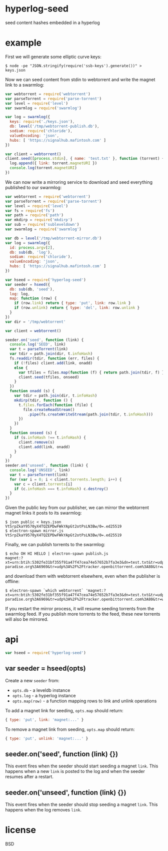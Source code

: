# hyperlog-seed

seed content hashes embedded in a hyperlog

# example

First we will generate some elliptic curve keys:

```
$ node -pe "JSON.stringify(require('ssb-keys').generate())" > keys.json
```

Now we can seed content from stdin to webtorrent and write the magnet link to a
swarmlog:

``` js
var webtorrent = require('webtorrent')
var parseTorrent = require('parse-torrent')
var level = require('level')
var swarmlog = require('swarmlog')

var log = swarmlog({
  keys: require('./keys.json'),
  db: level('/tmp/webtorrent-publish.db'),
  sodium: require('chloride'),
  valueEncoding: 'json',
  hubs: [ 'https://signalhub.mafintosh.com' ]
})

var client = webtorrent()
client.seed([process.stdin], { name: 'test.txt' }, function (torrent) {
  log.append({ link: torrent.magnetURI })
  console.log(torrent.magnetURI)
})
```

We can now write a mirroring service to download and seed everything published
to our swarmlog:

``` js
var webtorrent = require('webtorrent')
var parseTorrent = require('parse-torrent')
var level = require('level')
var fs = require('fs')
var path = require('path')
var mkdirp = require('mkdirp')
var sub = require('subleveldown')
var swarmlog = require('swarmlog')

var db = level('/tmp/webtorrent-mirror.db')
var log = swarmlog({
  id: process.argv[2],
  db: sub(db, 'log'),
  sodium: require('chloride'),
  valueEncoding: 'json',
  hubs: [ 'https://signalhub.mafintosh.com' ]
})

var hseed = require('hyperlog-seed')
var seeder = hseed({
  db: sub(db, 'seed'),
  log: log,
  map: function (row) {
    if (row.link) return { type: 'put', link: row.link }
    if (row.unlink) return { type: 'del', link: row.unlink }
  }
})
var dir = '/tmp/webtorrent'

var client = webtorrent()

seeder.on('seed', function (link) {
  console.log('SEED', link)
  var t = parseTorrent(link)
  var tdir = path.join(dir, t.infoHash)
  fs.readdir(tdir, function (err, files) {
    if (!files) client.add(link, onadd)
    else {
      var tfiles = files.map(function (f) { return path.join(tdir, f) })
      client.seed(tfiles, onseed)
    }
  })
  function onadd (s) {
    var tdir = path.join(dir, t.infoHash)
    mkdirp(tdir, function () {
      t.files.forEach(function (file) {
        file.createReadStream()
          .pipe(fs.createWriteStream(path.join(tdir, t.infoHash)))
      })
    })
  }
  function onseed (s) {
    if (s.infoHash !== t.infoHash) {
      client.remove(s)
      client.add(link, onadd)
    }
  }
})
seeder.on('unseed', function (link) {
  console.log('UNSEED', link)
  var t = parseTorrent(link)
  for (var i = 0; i < client.torrents.length; i++) {
    var c = client.torrents[i]
    if (c.infoHash === t.infoHash) c.destroy()
  }
})
```


Given the public key from our publisher, we can mirror the webtorrent magnet
links it posts to its swarmlog:

```
$ json public < keys.json
VtSrpZkaY9570yX4TQZEPDwFWkYApGt2otPsLN3Bw/0=.ed25519
$ electron-spawn mirror.js VtSrpZkaY9570yX4TQZEPDwFWkYApGt2otPsLN3Bw/0=.ed25519
```

Finally, we can publish torrents to the swarmlog:

```
$ echo OH HI HELLO | electron-spawn publish.js
magnet:?xt=urn:btih:5302fe31bf355f91a47f47cea74e57652b7fa3e3&dn=test.txt&tr=udp%3A%2F%2Fexodus.desync.com%3A6969&tr=udp%3A%2F%2Ftracker.coppersurfer.tk%3A6969&tr=udp%3A%2F%2Ftracker.internetwarriors.net%3A1337&tr=udp%3A%2F%2Ftracker.leechers-paradise.org%3A6969&tr=udp%3A%2F%2Ftracker.openbittorrent.com%3A80&tr=wss%3A%2F%2Ftracker.btorrent.xyz&tr=wss%3A%2F%2Ftracker.openwebtorrent.com&tr=wss%3A%2F%2Ftracker.webtorrent.io
```

and download them with webtorrent elsewhere, even when the publisher is offline:

```
$ electron-spawn `which webtorrent` 'magnet:?xt=urn:btih:5302fe31bf355f91a47f47cea74e57652b7fa3e3&dn=test.txt&tr=udp%3A%2F%2Fexodus.desync.com%3A6969&tr=udp%3A%2F%2Ftracker.coppersurfer.tk%3A6969&tr=udp%3A%2F%2Ftracker.internetwarriors.net%3A1337&tr=udp%3A%2F%2Ftracker.leechers-paradise.org%3A6969&tr=udp%3A%2F%2Ftracker.openbittorrent.com%3A80&tr=wss%3A%2F%2Ftracker.btorrent.xyz&tr=wss%3A%2F%2Ftracker.openwebtorrent.com&tr=wss%3A%2F%2Ftracker.webtorrent.io'
```

If you restart the mirror process, it will resume seeding torrents from the
swarmlog feed. If you publish more torrents to the feed, these new torrents will
also be mirrored.

# api

``` js
var hseed = require('hyperlog-seed')
```

## var seeder = hseed(opts)

Create a new `seeder` from:

* `opts.db` - a leveldb instance
* `opts.log` - a hyperlog instance
* `opts.map(row)` - a function mapping rows to link and unlink operations

To add a magnet link for seeding, `opts.map` should return:

``` js
{ type: 'put', link: 'magnet:...' }
```

To remove a magnet link from seeding, `opts.map` should return:

``` js
{ type: 'put', unlink: 'magnet:...' }
```

## seeder.on('seed', function (link) {})

This event fires when the seeder should start seeding a magnet `link`.
This happens when a new `link` is posted to the log and when the seeder resumes
after a restart.

## seeder.on('unseed', function (link) {})

This event fires when the seeder should stop seeding a magnet `link`.
This happens when the log removes `link`.

# license

BSD
